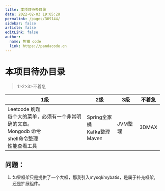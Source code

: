 ```yaml
---
title: 本项目待办目录
date: 2022-02-03 19:05:28
permalink: /pages/309144/
sidebar: false
article: false
editLink: false
author: 
  name: 熊猫 code
  link: https://pandacode.cn
---
```

# 本项目待办目录

> 1>2>3>不着急

| 1级                                                          | 2级                                       | 3级          | 不着急     |
| ------------------------------------------------------------ | ----------------------------------------- | ------------ | ---------- |
| Leetcode 刷题<br/>每个大的菜单，必须有一个非常明确的文章。<br/>Mongodb 命令<br/>shell命令整理<br/>性能查看工具<br/> | Spring全家桶<br/>Kafka整理<br/>Maven<br/> | JVM整理<br/> | 3DMAX<br/> |

## 问题：

1. 如果框架只是提供了一个大框，那我引入mysql/mybatis，是属于补充框架，还是扩展组件。
